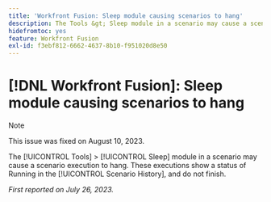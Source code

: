 ```yaml
---
title: 'Workfront Fusion: Sleep module causing scenarios to hang'
description: The Tools &gt; Sleep module in a scenario may cause a scenario execution to hang. These executions show a status of Running in the Scenario History, and do not finish.
hidefromtoc: yes
feature: Workfront Fusion
exl-id: f3ebf812-6662-4637-8b10-f951020d8e50
---
```

# [!DNL Workfront Fusion]: Sleep module causing scenarios to hang

>[!NOTE]
>
>This issue was fixed on August 10, 2023.

The [!UICONTROL Tools] > [!UICONTROL Sleep] module in a scenario may cause a scenario execution to hang. These executions show a status of Running in the [!UICONTROL Scenario History], and do not finish.

_First reported on July 26, 2023._
